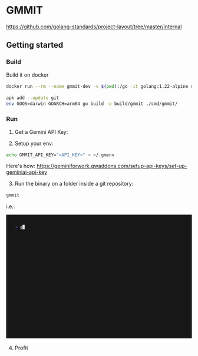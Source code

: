 # GMMIT



https://github.com/golang-standards/project-layout/tree/master/internal

## Getting started

### Build
Build it on docker

```bash
docker run --rm --name gmmit-dev -v $(pwd):/go -it golang:1.22-alpine sh
```

```bash
apk add --update git
env GOOS=darwin GOARCH=arm64 go build -o build/gmmit ./cmd/gmmit/
```

### Run

1. Get a Gemini API Key: 

2. Setup your env:

```bash
echo GMMIT_API_KEY="<API_KEY>" > ~/.gmenv
```

Here's how: https://geminiforwork.gwaddons.com/setup-api-keys/set-up-geminiai-api-key

3. Run the binary on a folder inside a git repository:

```bash
gmmit
```

i.e.:

![gmmit command example](images/commit.gif)

4. Profit